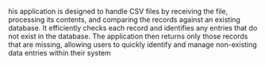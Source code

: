 his application is designed to handle CSV files by receiving the file, processing its contents, and comparing the records against an existing database. It efficiently checks each record and identifies any entries that do not exist in the database. The application then returns only those records that are missing, allowing users to quickly identify and manage non-existing data entries within their system
